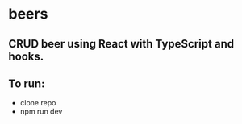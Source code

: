 # beers

## CRUD beer using React with TypeScript and hooks.

## To run:

- clone repo
- npm run dev
